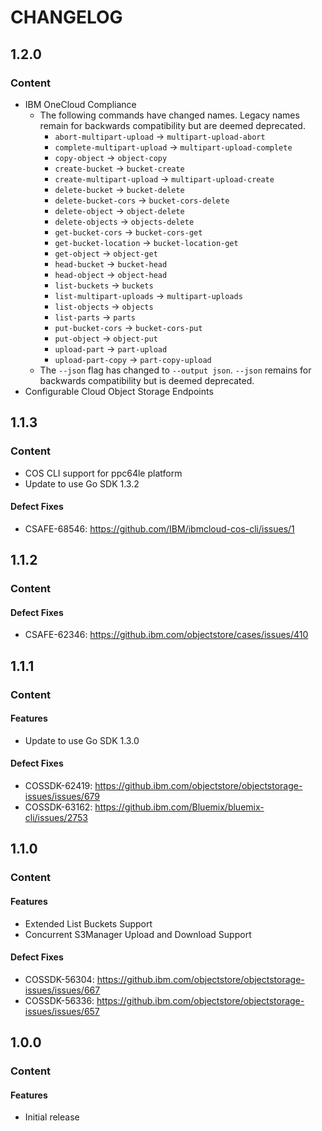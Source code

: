 # CHANGELOG

## 1.2.0

### Content

* IBM OneCloud Compliance
  * The following commands have changed names.  Legacy names remain for backwards compatibility but are deemed deprecated.
    * `abort-multipart-upload` -> `multipart-upload-abort`
    * `complete-multipart-upload` -> `multipart-upload-complete`
    * `copy-object` -> `object-copy`
    * `create-bucket` -> `bucket-create`
    * `create-multipart-upload` -> `multipart-upload-create`
    * `delete-bucket` -> `bucket-delete`
    * `delete-bucket-cors` -> `bucket-cors-delete`
    * `delete-object` -> `object-delete`
    * `delete-objects` -> `objects-delete`
    * `get-bucket-cors` -> `bucket-cors-get`
    * `get-bucket-location` -> `bucket-location-get`
    * `get-object` -> `object-get`
    * `head-bucket` -> `bucket-head`
    * `head-object` -> `object-head`
    * `list-buckets` -> `buckets`
    * `list-multipart-uploads` -> `multipart-uploads`
    * `list-objects` -> `objects`
    * `list-parts` -> `parts`
    * `put-bucket-cors` -> `bucket-cors-put`
    * `put-object` -> `object-put`
    * `upload-part` -> `part-upload`
    * `upload-part-copy` -> `part-copy-upload`
  * The `--json` flag has changed to `--output json`.  `--json` remains for backwards compatibility but is deemed deprecated.
* Configurable Cloud Object Storage Endpoints

## 1.1.3

### Content

* COS CLI support for ppc64le platform
* Update to use Go SDK 1.3.2

#### Defect Fixes

* CSAFE-68546: <https://github.com/IBM/ibmcloud-cos-cli/issues/1>

## 1.1.2

### Content

#### Defect Fixes

* CSAFE-62346: <https://github.ibm.com/objectstore/cases/issues/410>

## 1.1.1

### Content

#### Features

* Update to use Go SDK 1.3.0

#### Defect Fixes

* COSSDK-62419: <https://github.ibm.com/objectstore/objectstorage-issues/issues/679>
* COSSDK-63162: <https://github.ibm.com/Bluemix/bluemix-cli/issues/2753>

## 1.1.0

### Content

#### Features

* Extended List Buckets Support
* Concurrent S3Manager Upload and Download Support

#### Defect Fixes

* COSSDK-56304: <https://github.ibm.com/objectstore/objectstorage-issues/issues/667>
* COSSDK-56336: <https://github.ibm.com/objectstore/objectstorage-issues/issues/657>

## 1.0.0

### Content

#### Features

* Initial release
